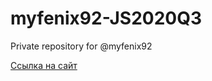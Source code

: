 # myfenix92-JS2020Q3
Private repository for @myfenix92

[Ссылка на сайт](https://myfenix92-covid-dashboard.netlify.app/)
